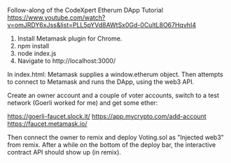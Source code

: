 Follow-along of the CodeXpert Etherum DApp Tutorial
https://www.youtube.com/watch?v=omJRDY6xJss&list=PLL5pYVd8AWtSx0Gd-0CultL8O67HqvhI4

1. Install Metamask plugin for Chrome.
2. npm install 
3. node index.js
4. Navigate to http://localhost:3000/

In index.html: Metamask supplies a window.etherum object.
Then attempts to connect to Metamask and runs the DApp, using the web3 API.

Create an owner account and a couple of voter accounts, switch to a test network (Goerli worked for me) and get some ether:

https://goerli-faucet.slock.it/
https://app.mycrypto.com/add-account
https://faucet.metamask.io/

Then connect the owner to remix and deploy Voting.sol as "Injected web3" from remix.
After a while on the bottom of the deploy bar, the interactive contract API should show up (in remix).